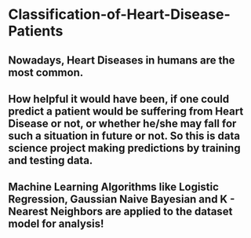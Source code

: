 # Classification-of-Heart-Disease-Patients
## Nowadays, Heart Diseases in humans are the most common. 
## How helpful it would have been, if one could predict a patient would be suffering from Heart Disease or not, or whether he/she may fall for such a situation in future or not. So this is data science project making predictions by training and testing data.
## Machine Learning Algorithms like Logistic Regression, Gaussian Naive Bayesian and K - Nearest Neighbors are applied to the dataset model for analysis!
